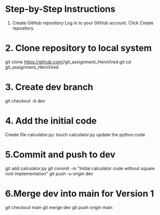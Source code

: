 # Step-by-Step Instructions
  1. Create GitHub repository
  Log in to your GitHub account.
  Click Create repository.

# 2. Clone repository to local system
  git clone https://github.com/<your-username>/git_assignment_HeroVired.git
  cd git_assignment_HeroVired
  
# 3. Create dev branch
  git checkout -b dev
  
# 4. Add the initial code
  Create file calculator.py:
  touch calculator.py
  update the python code

# 5.Commit and push to dev
  git add calculator.py
  git commit -m "Initial calculator code without square root implementation"
  git push -u origin dev

# 6.Merge dev into main for Version 1
  git checkout main
  git merge dev
  git push origin main
